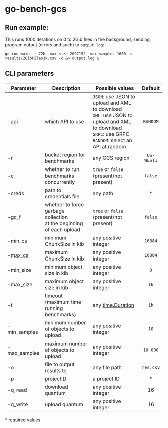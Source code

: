 # go-bench-gcs

## Run example:
This runs 1000 iterations on 0 to 2Gib files in the background, sending program output (errors and such) to `output.log`:

`go run main -t 72h -max_size 2097152 -max_samples 1000 -o results/2GibFiles1k.csv -c &> output.log &`



## CLI parameters

| Parameter | Description | Possible values | Default |
| --------- | ----------- | --------------- |:-------:|
| -api | which API to use | `JSON`: use JSON to upload and XML to download <br> `XML`: use JSON to upload and XML to download <br> `GRPC`: use GRPC <br> `RANDOM`: select an API at random  | `RANDOM` |
| -r | bucket region for benchmarks | any GCS region | `US-WEST1` |
| -c | whether to run benchmarks concurrently | `true` or `false` (present/not present) | `false` |
| -creds | path to credentials file | any path | * |
| -gc_f | whether to force garbage collection <br> at the beginning of each upload |  `true` or `false` (present/not present) | `false` |
| -min_cs | minimum ChunkSize in kib | any positive integer | `16384` |
| -max_cs | maximum ChunkSize in kib | any positive integer | `16384` |
| -min_size | minimum object size in kib | any positive integer | `0` |
| -max_size | maximum object size in kib | any positive integer | `16` |
| -t | timeout (maximum time running benchmarks) | any [time.Duration](https://pkg.go.dev/time#Duration) | `1h` |
| -min_samples | minimum number of objects to upload | any positive integer | `10` |
| -max_samples | maximum number of objects to upload | any positive integer | `10 000` |
| -o | file to output results to | any file path | `res.csv` |
| -p | projectID | a project ID | * |
| -q_read | download quantum | any positive integer | 16 |
| -q_write | upload quantum | any positive integer | 16 |

\* required values